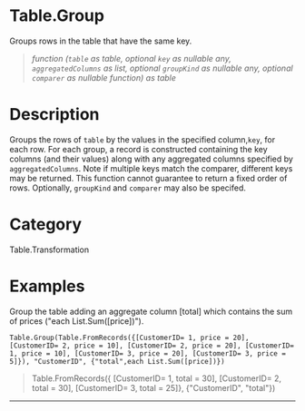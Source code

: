 # Table.Group
Groups rows in the table that have the same key.
> _function (<code>table</code> as table, optional <code>key</code> as nullable any, <code>aggregatedColumns</code> as list, optional <code>groupKind</code> as nullable any, optional <code>comparer</code> as nullable function) as table_

# Description 
Groups the rows of <code>table</code> by the values in the specified column,<code>key</code>, for each row.
    For each group, a record is constructed containing the key columns (and their values) along with any aggregated columns specified by <code>aggregatedColumns</code>. 
    Note if multiple keys match the comparer, different keys may be returned. This function cannot guarantee to return a fixed order of rows.
    Optionally, <code>groupKind</code> and <code>comparer</code> may also be specifed.
# Category 
Table.Transformation
# Examples 
Group the table adding an aggregate column [total] which contains the sum of prices ("each List.Sum([price])").
```
Table.Group(Table.FromRecords({[CustomerID= 1, price = 20], [CustomerID= 2, price = 10], [CustomerID= 2, price = 20], [CustomerID= 1, price = 10], [CustomerID= 3, price = 20], [CustomerID= 3, price = 5]}), "CustomerID", {"total",each List.Sum([price])})
```
> Table.FromRecords({ [CustomerID= 1, total = 30], [CustomerID= 2, total = 30], [CustomerID= 3, total = 25]},  {"CustomerID", "total"})

***
